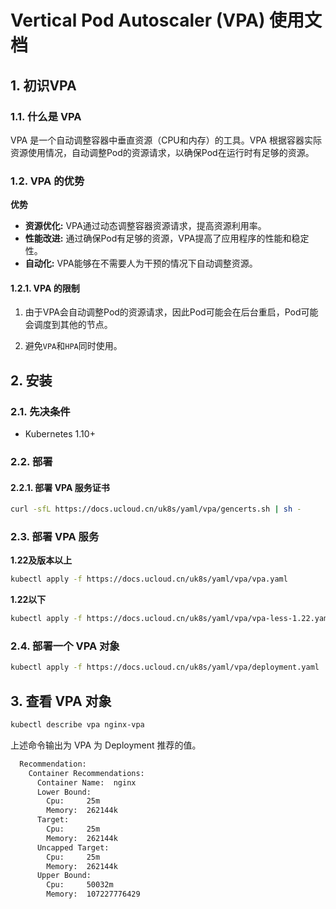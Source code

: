 # Vertical Pod Autoscaler (VPA) 使用文档

## 1. 初识VPA

### 1.1. 什么是 VPA

VPA 是一个自动调整容器中垂直资源（CPU和内存）的工具。VPA 根据容器实际资源使用情况，自动调整Pod的资源请求，以确保Pod在运行时有足够的资源。

### 1.2. VPA 的优势

**优势**

- **资源优化:** VPA通过动态调整容器资源请求，提高资源利用率。
- **性能改进:** 通过确保Pod有足够的资源，VPA提高了应用程序的性能和稳定性。
- **自动化:** VPA能够在不需要人为干预的情况下自动调整资源。

#### 1.2.1. VPA 的限制

1. 由于VPA会自动调整Pod的资源请求，因此Pod可能会在后台重启，Pod可能会调度到其他的节点。

2. 避免`VPA`和`HPA`同时使用。

## 2. 安装

### 2.1. 先决条件
- Kubernetes 1.10+

### 2.2. 部署

#### 2.2.1. 部署 VPA 服务证书
```sh
curl -sfL https://docs.ucloud.cn/uk8s/yaml/vpa/gencerts.sh | sh -
```

### 2.3. 部署 VPA 服务

**1.22及版本以上**
```sh
kubectl apply -f https://docs.ucloud.cn/uk8s/yaml/vpa/vpa.yaml
```

**1.22以下**
```sh
kubectl apply -f https://docs.ucloud.cn/uk8s/yaml/vpa/vpa-less-1.22.yaml
```

### 2.4. 部署一个 VPA 对象

```sh
kubectl apply -f https://docs.ucloud.cn/uk8s/yaml/vpa/deployment.yaml
```

## 3. 查看 VPA 对象
```sh
kubectl describe vpa nginx-vpa
```

上述命令输出为 VPA 为 Deployment 推荐的值。

```sh
  Recommendation:
    Container Recommendations:
      Container Name:  nginx
      Lower Bound:
        Cpu:     25m
        Memory:  262144k
      Target:
        Cpu:     25m
        Memory:  262144k
      Uncapped Target:
        Cpu:     25m
        Memory:  262144k
      Upper Bound:
        Cpu:     50032m
        Memory:  107227776429
```

